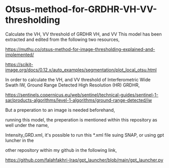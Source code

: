 # Otsus-method-for-GRDHR-VH-VV-thresholding
Calculate the VH, VV threshold of GRDHR VH, and VV
This model has been extracted and edited from the following two resources,
 
https://muthu.co/otsus-method-for-image-thresholding-explained-and-implemented/

https://scikit-image.org/docs/0.12.x/auto_examples/segmentation/plot_local_otsu.html

In order to calculate the VH, and VV threshold of Interferometric Wide Swath IW, Ground Range Detected High Resolution (HR) GRDHR, 

https://sentinels.copernicus.eu/web/sentinel/technical-guides/sentinel-1-sar/products-algorithms/level-1-algorithms/ground-range-detected/iw

But a preperation to an image is needed beforehand, 

running this model, the preperation is mentioned within this repository as well under the name, 

Intensity_GRD.xml, it's possible to run this *.xml file suing SNAP, or using gpt luncher in the

other repository within my github in the following link,

https://github.com/falahfakhri-Iraq/gpt_launcher/blob/main/gpt_launcher.py 
